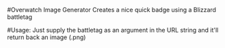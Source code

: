 #Overwatch Image Generator
Creates a nice quick badge using a Blizzard battletag

#Usage:
Just supply the battletag as an argument in the URL string and it'll return back an image (.png)
